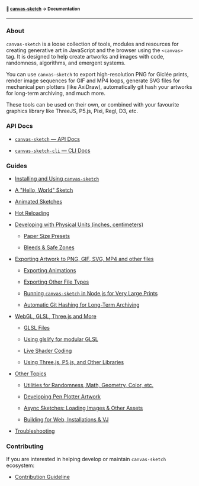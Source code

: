 #### <sup>:closed_book: [canvas-sketch](../README.md) → Documentation</sup>

---

### About

`canvas-sketch` is a loose collection of tools, modules and resources for creating generative art in JavaScript and the browser using the `<canvas>` tag. It is designed to help create artworks and images with code, randomness, algorithms, and emergent systems.

You can use `canvas-sketch` to export high-resolution PNG for Giclée prints, render image sequences for GIF and MP4 loops, generate SVG files for mechanical pen plotters (like AxiDraw), automatically git hash your artworks for long-term archiving, and much more.

These tools can be used on their own, or combined with your favourite graphics library like ThreeJS, P5.js, Pixi, Regl, D3, etc.

### API Docs

  - [`canvas-sketch` — API Docs](./api.md)

  - [`canvas-sketch-cli` — CLI Docs](./cli.md)

### Guides

- [Installing and Using `canvas-sketch`](./installation.md)

- [A "Hello, World" Sketch](./hello-world.md)

- [Animated Sketches](./animated-sketches.md)

- [Hot Reloading](./hot-reloading.md)

- [Developing with Physical Units (inches, centimeters)](./physical-units.md)

  - [Paper Size Presets](./physical-units.md#paper-size-presets)

  - [Bleeds & Safe Zones](./physical-units.md#bleeds--safe-zones)

- [Exporting Artwork to PNG, GIF, SVG, MP4 and other files](./exporting-artwork.md)

  - [Exporting Animations](./exporting-artwork.md#exporting-animations)

  - [Exporting Other File Types](./exporting-artwork.md#exporting-other-file-types)

  - [Running `canvas-sketch` in Node.js for Very Large Prints](./exporting-artwork.md#node-export)

  - [Automatic Git Hashing for Long-Term Archiving](./exporting-artwork.md#git-commit--file-hashing)

- [WebGL, GLSL, Three.js and More](./webgl.md)

  - [GLSL Files](./webgl.md#glsl-files)

  - [Using glslify for modular GLSL](./webgl.md#using-glslify-for-modular-glsl)

  - [Live Shader Coding](./webgl.md#live-shader-coding)

  - [Using Three.js, P5.js, and Other Libraries](./webgl.md#threejs)

- [Other Topics](./other-topics.md)

  - [Utilities for Randomness, Math, Geometry, Color, etc.](./other-topics.md#utilities-for-randomness-math-geometry-color-etc)

  - [Developing Pen Plotter Artwork](./other-topics.md#developing-pen-plotter-artwork)

  - [Async Sketches: Loading Images & Other Assets](./other-topics.md#async-sketches-loading-images--other-assets)

  - [Building for Web, Installations & VJ](./other-topics.md#building-for-web-installations--vj)

- [Troubleshooting](./troubleshooting.md)

### Contributing

If you are interested in helping develop or maintain `canvas-sketch` ecosystem:

- [Contribution Guideline](./contributing.md)



<!--
# foo

- [Installing and Using `canvas-sketch`](#)
- [A "Hello, World" Sketch](#)
- [Adding Animation](#)
- [Exporting Print Resolution PNG Images](#)
- [Exporting Image Sequences for GIF & MP4](#)
- [Exporting SVG and Pen Plotter Artwork](#)
- [Using Physical Units (inches, centimeters)](#)
- [Utilities: Randomness, Math, Color and More](#)
- [Using WebGL, ThreeJS, Pixi and other libraries](#)
- [Loading Images, Audio and Other Assets](#)
- [Using Git File Name Hashing for Long-Term Archiving](#)
- [Advanced Media Exporting (3D Models, Layers, etc)](#)

<img src="./assets/images/print.png" width="100%" />
<p></p>
<img src="./assets/images/blob.gif" width="40%" />
<p></p>
<img src="./assets/images/animation-02.gif" width="40%" /> -->
